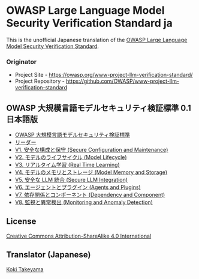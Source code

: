 # OWASP Large Language Model Security Verification Standard ja

This is the unofficial Japanese translation of the [OWASP Large Language Model Security Verification Standard](https://github.com/OWASP/www-project-llm-verification-standard).

### Originator

- Project Site - <https://owasp.org/www-project-llm-verification-standard/>
- Project Repository - <https://github.com/OWASP/www-project-llm-verification-standard>

## OWASP 大規模言語モデルセキュリティ検証標準 0.1 日本語版

* [OWASP 大規模言語モデルセキュリティ検証標準](Document/README.md)
* [リーダー](Document/leaders.md)
* [V1. 安全な構成と保守 (Secure Configuration and Maintenance)](Document/0.1/ja/0x10-V1-Configuration.md)
* [V2. モデルのライフサイクル (Model Lifecycle)](Document/0.1/ja/0x11-V2-Model-Lifecycle.md)
* [V3. リアルタイム学習 (Real Time Learning)](Document/0.1/ja/0x12-V3-Realtime-Training.md)
* [V4. モデルのメモリとストレージ (Model Memory and Storage)](Document/0.1/ja/0x13-V4-Model-Memory-and-Storage.md)
* [V5. 安全な LLM 統合 (Secure LLM Integration)](Document/0.1/ja/0x14-V5-Secure-LLM-Integration.md)
* [V6. エージェントとプラグイン (Agents and Plugins)](Document/0.1/ja/0x15-V6-Agent-and-Plugins.md)
* [V7. 依存関係とコンポーネント (Dependency and Component)](Document/0.1/ja/0x16-V7-Dependency-and-Component-Security.md)
* [V8. 監視と異常検出 (Monitoring and Anomaly Detection)](Document/0.1/ja/0x17-V8-Monitoring-and-Anomaly-Detection.md)

## License

[Creative Commons Attribution-ShareAlike 4.0 International](https://creativecommons.org/licenses/by-sa/4.0/)

## Translator (Japanese)

[Koki Takeyama](https://github.com/coky-t)
